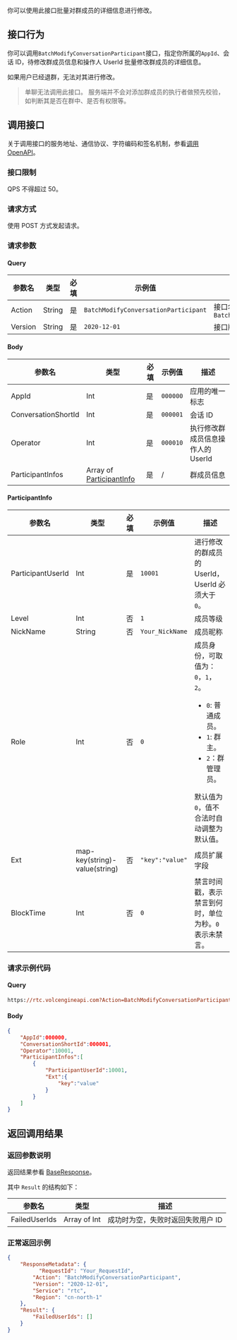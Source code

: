 你可以使用此接口批量对群成员的详细信息进行修改。

## 接口行为

你可以调用`BatchModifyConversationParticipant`接口，指定你所属的`AppId`、会话 ID，待修改群成员信息和操作人 UserId 批量修改群成员的详细信息。

如果用户已经退群，无法对其进行修改。

> 单聊无法调用此接口。
>服务端并不会对添加群成员的执行者做预先校验，如判断其是否在群中、是否有权限等。
 ## 调用接口

关于调用接口的服务地址、通信协议、字符编码和签名机制，参看[调用 OpenAPI](412251)。
### 接口限制

QPS 不得超过 50。

### 请求方式

使用 POST 方式发起请求。

### 请求参数

#### Query

| **参数名** | **类型** | **必填** | **示例值** | **描述** |
| --- | --- | --- | --- | --- |
| Action | String | 是 | `BatchModifyConversationParticipant` |  接口名称，本接口取值：`BatchModifyConversationParticipant`|
| Version | String | 是 | `2020-12-01` | 接口版本，本接口取值：`2020-12-01` |


#### Body

| **参数名** | **类型** | **必填** | **示例值** |**描述** |
| --- | --- | --- | --- |--- |
| AppId | Int | 是 |`000000` | 应用的唯一标志 |
| ConversationShortId | Int |是 | `000001` | 会话 ID |
| Operator | Int | 是 | `000010` | 执行修改群成员信息操作人的 UserId |
| ParticipantInfos |  Array of [ParticipantInfo](#participantinfo)| 是 |  /| 群成员信息 |


#### ParticipantInfo <span id="participantinfo"></span>

| **参数名** | **类型** | **必填** | **示例值** |**描述** |
| --- | --- | --- | --- |--- |
| ParticipantUserId | Int | 是 | `10001` | 进行修改的群成员的 UserId，UserId 必须大于 `0`。 |
| Level | Int | 否 | `1` | 成员等级 |
| NickName | String | 否 | `Your_NickName` | 成员昵称 |
| Role | Int | 否 | `0` | 成员身份，可取值为：`0`，`1`，`2`。<ul><li>`0`: 普通成员。</li><li>`1`: 群主。</li><li>`2`：群管理员。</li></ul>默认值为`0`，值不合法时自动调整为默认值。 |
| Ext| map-key(string)-value(string) | 否 |`"key":"value"`| 成员扩展字段 |
| BlockTime| Int | 否 | `0` | 禁言时间戳，表示禁言到何时，单位为秒。`0`表示未禁言。 |



### 请求示例代码

#### Query

```postscript
https://rtc.volcengineapi.com?Action=BatchModifyConversationParticipant&Version=2020-12-01
```

#### Body

```json
{
    "AppId":000000,
    "ConversationShortId":000001,
    "Operator":10001,
    "ParticipantInfos":[
        {
            "ParticipantUserId":10001,
            "Ext":{
                "key":"value"
            }
        } 
    ]
}
```

## 返回调用结果

### 返回参数说明

返回结果参看 [BaseResponse](192711.md#baseresponse)。 

其中 `Result` 的结构如下：

| 参数名 | 类型 | 描述 |
| --- | --- | --- |
| FailedUserIds | Array of Int| 成功时为空，失败时返回失败用户 ID |



### 正常返回示例

```json
{
    "ResponseMetadata": {
	      "RequestId": "Your_RequestId",    
        "Action": "BatchModifyConversationParticipant",
        "Version": "2020-12-01",
        "Service": "rtc",        
        "Region": "cn-north-1"
    },
    "Result": {
        "FailedUserIds": []
    }
}
```